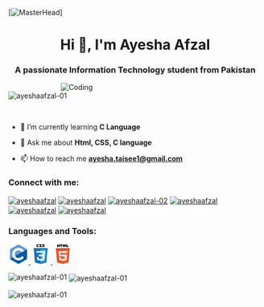 [![MasterHead](https://encrypted-tbn0.gstatic.com/images?q=tbn:ANd9GcTNoBH6ZoAcgIUvjYTfm3tcH2TSea0BZSVcRzhXFep7&s)]
<h1 align="center">Hi 👋, I'm Ayesha Afzal</h1>
<h3 align="center">A passionate Information Technology student from Pakistan</h3>
<img align= "right" alt= "Coding" width= "400" src= "https://media.tenor.com/QVC1Nmb9TwUAAAAi/coding.gif">

<p align="left"> <img src="https://komarev.com/ghpvc/?username=ayeshaafzal-01&label=Profile%20views&color=0e75b6&style=flat" alt="ayeshaafzal-01" /> </p>

<p align="left"> <a href="https://twitter.com/" target="blank"><img src="https://img.shields.io/twitter/follow/?logo=twitter&style=for-the-badge" alt="" /></a> </p>

- 🌱 I’m currently learning **C Language**

- 💬 Ask me about **Html, CSS, C language**

- 📫 How to reach me **ayesha.taisee1@gmail.com**

<h3 align="left">Connect with me:</h3>
<p align="left">
<a href="https://linkedin.com/in/ayesha-afzal-4a0a2b29a" target="blank"><img align="center" src="https://raw.githubusercontent.com/rahuldkjain/github-profile-readme-generator/master/src/images/icons/Social/linked-in-alt.svg" alt="ayeshaafzal" height="30" width="40" /></a>
<a href="https://fb.com/ayeshaafzal" target="blank"><img align="center" src="https://raw.githubusercontent.com/rahuldkjain/github-profile-readme-generator/master/src/images/icons/Social/facebook.svg" alt="ayeshaafzal" height="30" width="40" /></a>
<a href="https://instagram.com/ayeshaafzal-02" target="blank"><img align="center" src="https://raw.githubusercontent.com/rahuldkjain/github-profile-readme-generator/master/src/images/icons/Social/instagram.svg" alt="ayeshaafzal-02" height="30" width="40" /></a>
<a href="https://www.hackerrank.com/ayeshaafzal" target="blank"><img align="center" src="https://raw.githubusercontent.com/rahuldkjain/github-profile-readme-generator/master/src/images/icons/Social/hackerrank.svg" alt="ayeshaafzal" height="30" width="40" /></a>
<a href="https://codeforces.com/profile/ayeshaafzal" target="blank"><img align="center" src="https://raw.githubusercontent.com/rahuldkjain/github-profile-readme-generator/master/src/images/icons/Social/codeforces.svg" alt="ayeshaafzal" height="30" width="40" /></a>
<a href="https://www.leetcode.com/ayeshaafzal" target="blank"><img align="center" src="https://raw.githubusercontent.com/rahuldkjain/github-profile-readme-generator/master/src/images/icons/Social/leet-code.svg" alt="ayeshaafzal" height="30" width="40" /></a>
</p>

<h3 align="left">Languages and Tools:</h3>
<p align="left"> <a href="https://www.cprogramming.com/" target="_blank" rel="noreferrer"> <img src="https://raw.githubusercontent.com/devicons/devicon/master/icons/c/c-original.svg" alt="c" width="40" height="40"/> </a> <a href="https://www.w3schools.com/css/" target="_blank" rel="noreferrer"> <img src="https://raw.githubusercontent.com/devicons/devicon/master/icons/css3/css3-original-wordmark.svg" alt="css3" width="40" height="40"/> </a> <a href="https://www.w3.org/html/" target="_blank" rel="noreferrer"> <img src="https://raw.githubusercontent.com/devicons/devicon/master/icons/html5/html5-original-wordmark.svg" alt="html5" width="40" height="40"/> </a> </p>

<p><img align="left" src="https://github-readme-stats.vercel.app/api/top-langs?username=ayeshaafzal-01&show_icons=true&locale=en&layout=compact" alt="ayeshaafzal-01" /></p>

<p>&nbsp;<img align="center" src="https://github-readme-stats.vercel.app/api?username=ayeshaafzal-01&show_icons=true&locale=en" alt="ayeshaafzal-01" /></p>

<p><img align="center" src="https://github-readme-streak-stats.herokuapp.com/?user=ayeshaafzal-01&" alt="ayeshaafzal-01" /></p>
